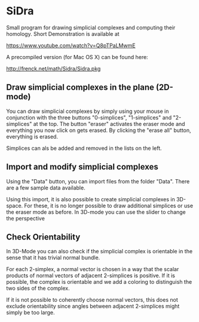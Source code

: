 # SiDra
Small program for  drawing  simplicial  complexes and computing  their homology. Short Demonstration is available at

https://www.youtube.com/watch?v=Q8pTPaLMwmE

A precompiled version (for Mac OS X) can be found here:

http://frenck.net/math/Sidra/Sidra.pkg

## Draw simplicial complexes in the plane (2D-mode)
You can draw simplicial complexes by simply using your mouse in conjunction with the three buttons "0-simplices", "1-simplices" and "2-simplices" at the top. The button "eraser" activates the eraser mode and everything you now click on gets erased. By clicking the "erase all" button, everything is erased.

Simplices can als be added and removed in the lists on the left.

## Import and modify simplicial complexes
Using the "Data" button, you can import files from the folder "Data". There are a few sample data available.

Using this import, it is also possible to create simplicial complexes in 3D-space. 
For these, it is no longer possible to draw additional simplices or use the eraser mode as before.
In 3D-mode you can use the slider to change the perspective

## Check Orientability

In 3D-Mode you can also check if the simplicial complex is orientable in the sense that it has trivial normal bundle. 

For each 2-simplex, a normal vector is chosen in a way that the scalar products of normal vectors of adjacent 2-simplices is positive. If it is possible, the complex is orientable and we add a coloring to distinguish the two sides of the complex.

If it is not possible to coherently choose normal vectors, this does not exclude orientability since angles between adjacent 2-simplices might simply be too large.
